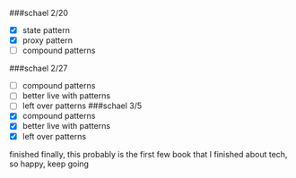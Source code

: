 ###schael 2/20

* [x] state pattern
* [x] proxy pattern
* [ ] compound patterns

###schael 2/27
* [ ] compound patterns
* [ ] better live with patterns
* [ ] left over patterns
###schael 3/5
* [x] compound patterns
* [x] better live with patterns
* [x] left over patterns

finished finally, this probably is the first few book that I finished about tech, so happy, keep going

